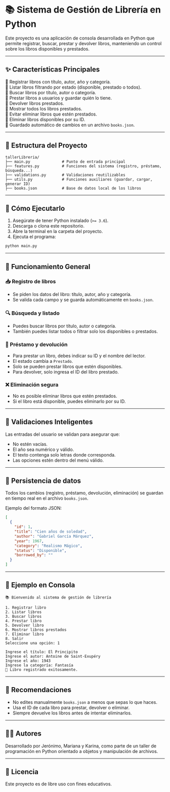 # 📚 Sistema de Gestión de Librería en Python

Este proyecto es una aplicación de consola desarrollada en Python que permite registrar, buscar, prestar y devolver libros, manteniendo un control sobre los libros disponibles y prestados.

---

## ✨ Características Principales

🔹 Registrar libros con título, autor, año y categoría.  
🔹 Listar libros filtrando por estado (disponible, prestado o todos).  
🔹 Buscar libros por título, autor o categoría.  
🔹 Prestar libros a usuarios y guardar quién lo tiene.  
🔹 Devolver libros prestados.  
🔹 Mostrar todos los libros prestados.  
🔹 Evitar eliminar libros que estén prestados.  
🔹 Eliminar libros disponibles por su ID.  
🔹 Guardado automático de cambios en un archivo `books.json`.

---

## 📂 Estructura del Proyecto

```
tallerLibreria/
├── main.py              # Punto de entrada principal
├── features.py          # Funciones del sistema (registro, préstamo, búsqueda...)
├── validations.py       # Validaciones reutilizables
├── utils.py             # Funciones auxiliares (guardar, cargar, generar ID)
├── books.json           # Base de datos local de los libros
```

---

## 🚀 Cómo Ejecutarlo

1. Asegúrate de tener Python instalado (`>= 3.6`).
2. Descarga o clona este repositorio.
3. Abre la terminal en la carpeta del proyecto.
4. Ejecuta el programa:

```bash
python main.py
```

---

## 🧠 Funcionamiento General

### 📥 Registro de libros
- Se piden los datos del libro: título, autor, año y categoría.
- Se valida cada campo y se guarda automáticamente en `books.json`.

### 🔍 Búsqueda y listado
- Puedes buscar libros por título, autor o categoría.
- También puedes listar todos o filtrar solo los disponibles o prestados.

### 🤝 Préstamo y devolución
- Para prestar un libro, debes indicar su ID y el nombre del lector.
- El estado cambia a `Prestado`.
- Solo se pueden prestar libros que estén disponibles.
- Para devolver, solo ingresa el ID del libro prestado.

### ❌ Eliminación segura
- No es posible eliminar libros que estén prestados.
- Si el libro está disponible, puedes eliminarlo por su ID.

---

## 🔨 Validaciones Inteligentes

Las entradas del usuario se validan para asegurar que:
- No estén vacías.
- El año sea numérico y válido.
- El texto contenga solo letras donde corresponda.
- Las opciones estén dentro del menú válido.

---

## 💾 Persistencia de datos

Todos los cambios (registro, préstamo, devolución, eliminación) se guardan en tiempo real en el archivo `books.json`.

Ejemplo del formato JSON:

```json
[
  {
    "id": 1,
    "title": "Cien años de soledad",
    "author": "Gabriel García Márquez",
    "year": 1967,
    "category": "Realismo Mágico",
    "status": "Disponible",
    "borrowed_by": ""
  }
]
```

---

## 🧪 Ejemplo en Consola

```plaintext
📚 Bienvenido al sistema de gestión de librería

1. Registrar libro
2. Listar libros
3. Buscar libros
4. Prestar libro
5. Devolver libro
6. Mostrar libros prestados
7. Eliminar libro
8. Salir
Seleccione una opción: 1

Ingrese el título: El Principito
Ingrese el autor: Antoine de Saint-Exupéry
Ingrese el año: 1943
Ingrese la categoría: Fantasía
📘 Libro registrado exitosamente.
```

---

## 📌 Recomendaciones

- No edites manualmente `books.json` a menos que sepas lo que haces.
- Usa el ID de cada libro para prestar, devolver o eliminar.
- Siempre devuelve los libros antes de intentar eliminarlos.

---

## 👨‍💻 Autores

Desarrollado por Jerónimo, Mariana y Karina, como parte de un taller de programación en Python orientado a objetos y manipulación de archivos.

---

## 📝 Licencia

Este proyecto es de libre uso con fines educativos.
